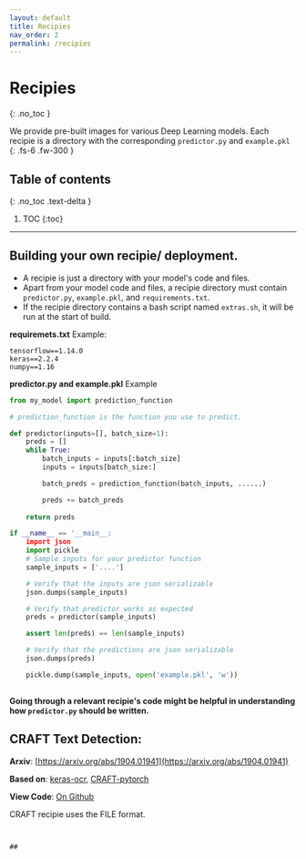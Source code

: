 ```yaml
---
layout: default
title: Recipies
nav_order: 2
permalink: /recipies
---
```


# Recipies
{: .no_toc }

We provide pre-built images for various Deep Learning models. Each recipie is a directory with the corresponding `predictor.py` and `example.pkl` 
{: .fs-6 .fw-300 }

## Table of contents
{: .no_toc .text-delta }

1. TOC
{:toc}

---

## Building your own recipie/ deployment.
- A recipie is just a directory with your model's code and files.
- Apart from your model code and files, a recipie directory must contain `predictor.py`, `example.pkl`, and `requirements.txt`.
- If the recipie directory contains a bash script named `extras.sh`, it will be run at the start of build.

**requiremets.txt**
Example:
```
tensorflow==1.14.0
keras==2.2.4
numpy==1.16
```

**predictor.py and example.pkl**
Example
```python
from my_model import prediction_function

# prediction_function is the function you use to predict.

def predictor(inputs=[], batch_size=1):
    preds = []
    while True:
        batch_inputs = inputs[:batch_size]
        inputs = inputs[batch_size:]

        batch_preds = prediction_function(batch_inputs, ......)

        preds += batch_preds
    
    return preds

if __name__ == '__main__:
    import json
    import pickle
    # Sample inputs for your predictor function
    sample_inputs = ['....']

    # Verify that the inputs are json serializable
    json.dumps(sample_inputs)

    # Verify that predictor works as expected
    preds = predictor(sample_inputs)

    assert len(preds) == len(sample_inputs)

    # Verify that the predictions are json serializable
    json.dumps(preds)

    pickle.dump(sample_inputs, open('example.pkl', 'w'))
    
```

**Going through a relevant recipie's code might be helpful in understanding how `predictor.py` should be written.**


## CRAFT Text Detection:

**Arxiv**: [https://arxiv.org/abs/1904.01941](https://arxiv.org/abs/1904.01941)

**Based on**: [keras-ocr](https://github.com/faustomorales/keras-ocr/), [CRAFT-pytorch](https://github.com/clovaai/CRAFT-pytorch)

**View Code**: [On Github](https://github.com/notAI-tech/fastDeploy/tree/prototype/recipies/craft_text_detection)

CRAFT recipie uses the FILE format.

```


## 